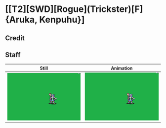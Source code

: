 # [\[T2\]\[SWD\]\[Rogue\]\(Trickster\)\[F\]{Aruka, Kenpuhu}]

## Credit


	
## Staff

| Still | Animation |
| :---: | :-------: |
| ![Staff still](./Staff_000.png) | ![Staff animation](./Staff.gif) |
